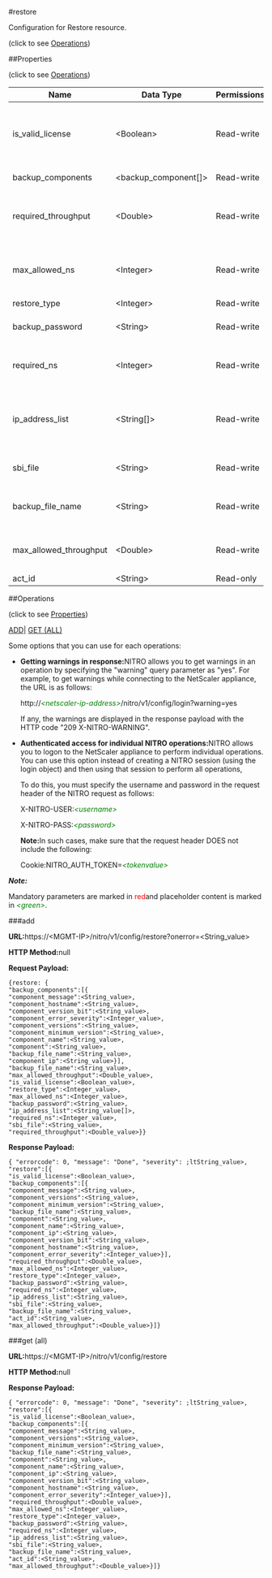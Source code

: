 #restore



Configuration for Restore resource.

<span>(click to see [Operations](#operations))</span>



##Properties 

<span>(click to see [Operations](#operations))</span>





<table><thead><tr><th>Name</th><th>Data Type</th><th>Permissions</th><th>Description</th></tr></thead><tbody><tr><td>is_valid_license</td><td>&lt;Boolean></td><td>Read-write</td><td>To indicate if available license is valid and (NS+throughput) sufficient for restore..</td></tr><tr><td>backup_components</td><td>&lt;backup_component[]></td><td>Read-write</td><td>Backup Components.</td></tr><tr><td>required_throughput</td><td>&lt;Double></td><td>Read-write</td><td>Throughput required by the backedup instances to get restored..</td></tr><tr><td>max_allowed_ns</td><td>&lt;Integer></td><td>Read-write</td><td>Number of NS instances current license allows to be restored..</td></tr><tr><td>restore_type</td><td>&lt;Integer></td><td>Read-write</td><td>.</td></tr><tr><td>backup_password</td><td>&lt;String></td><td>Read-write</td><td>Password of encrypted backup file.</td></tr><tr><td>required_ns</td><td>&lt;Integer></td><td>Read-write</td><td>Total number of instances present in backup file..</td></tr><tr><td>ip_address_list</td><td>&lt;String[]></td><td>Read-write</td><td>List of VM IP Address.<br>Minimum length = 1<br>Maximum length = 1024</td></tr><tr><td>sbi_file</td><td>&lt;String></td><td>Read-write</td><td>SDX Image selected by User for Restore.</td></tr><tr><td>backup_file_name</td><td>&lt;String></td><td>Read-write</td><td>Backup file name.<br>Maximum length = 64</td></tr><tr><td>max_allowed_throughput</td><td>&lt;Double></td><td>Read-write</td><td>Maximum throughput current license allows..</td></tr><tr><td>act_id</td><td>&lt;String></td><td>Read-only</td><td>Activity Id.</td></tr></tbody></table>

##Operations 

<span>(click to see [Properties](#properties))</span>





[ADD](#add)| [GET (ALL)](#get-all)





Some options that you can use for each operations:

<ul><li><p><b>Getting warnings in response:</b>NITRO allows you to get warnings in an operation by specifying the "warning" query parameter as "yes". For example, to get warnings while connecting to the NetScaler appliance, the URL is as follows:</p><p>http://<span style="color:green;font-style:italic;">&lt;netscaler-ip-address&gt;</span>/nitro/v1/config/login?warning=yes</p><p>If any, the warnings are displayed in the response payload with the HTTP code "209 X-NITRO-WARNING".</p></li><li><p><b>Authenticated access for individual NITRO operations:</b>NITRO allows you to logon to the NetScaler appliance to perform individual operations. You can use this option instead of creating a NITRO session (using the login object) and then using that session to perform all operations,</p><p>To do this, you must specify the username and password in the request header of the NITRO request as follows:</p><p>X-NITRO-USER:<span style="color:green;font-style:italic;">&lt;username&gt;</span></p><p>X-NITRO-PASS:<span style="color:green;font-style:italic;">&lt;password&gt;</span></p><p><b>Note:</b>In such cases, make sure that the request header DOES not include the following:</p><p>Cookie:NITRO_AUTH_TOKEN=<span style="color:green;font-style:italic;">&lt;tokenvalue&gt;</span></p></li></ul>







***Note:*** 

Mandatory parameters are marked in <span style="color:#FF0000;">red</span>and placeholder content is marked in <span style="color:green;font-style:italic">&lt;green&gt;</span>.



###add







<b>URL:</b>https://&lt;MGMT-IP&gt;/nitro/v1/config/restore?onerror=&lt;String_value&gt;

<b>HTTP Method:</b>null

<b>Request Payload: </b>
```
{restore: {
"backup_components":[{
"component_message":<String_value>,
"component_hostname":<String_value>,
"component_version_bit":<String_value>,
"component_error_severity":<Integer_value>,
"component_versions":<String_value>,
"component_minimum_version":<String_value>,
"component_name":<String_value>,
"component":<String_value>,
"backup_file_name":<String_value>,
"component_ip":<String_value>}],
"backup_file_name":<String_value>,
"max_allowed_throughput":<Double_value>,
"is_valid_license":<Boolean_value>,
"restore_type":<Integer_value>,
"max_allowed_ns":<Integer_value>,
"backup_password":<String_value>,
"ip_address_list":<String_value[]>,
"required_ns":<Integer_value>,
"sbi_file":<String_value>,
"required_throughput":<Double_value>}}
```

<b>Response Payload: </b>
```
{ "errorcode": 0, "message": "Done", "severity": ;ltString_value>, "restore":[{
"is_valid_license":<Boolean_value>,
"backup_components":[{
"component_message":<String_value>,
"component_versions":<String_value>,
"component_minimum_version":<String_value>,
"backup_file_name":<String_value>,
"component":<String_value>,
"component_name":<String_value>,
"component_ip":<String_value>,
"component_version_bit":<String_value>,
"component_hostname":<String_value>,
"component_error_severity":<Integer_value>}],
"required_throughput":<Double_value>,
"max_allowed_ns":<Integer_value>,
"restore_type":<Integer_value>,
"backup_password":<String_value>,
"required_ns":<Integer_value>,
"ip_address_list":<String_value>,
"sbi_file":<String_value>,
"backup_file_name":<String_value>,
"act_id":<String_value>,
"max_allowed_throughput":<Double_value>}]}
```







###get (all)







<b>URL:</b>https://&lt;MGMT-IP&gt;/nitro/v1/config/restore

<b>HTTP Method:</b>null

<b>Response Payload: </b>
```
{ "errorcode": 0, "message": "Done", "severity": ;ltString_value>, "restore":[{
"is_valid_license":<Boolean_value>,
"backup_components":[{
"component_message":<String_value>,
"component_versions":<String_value>,
"component_minimum_version":<String_value>,
"backup_file_name":<String_value>,
"component":<String_value>,
"component_name":<String_value>,
"component_ip":<String_value>,
"component_version_bit":<String_value>,
"component_hostname":<String_value>,
"component_error_severity":<Integer_value>}],
"required_throughput":<Double_value>,
"max_allowed_ns":<Integer_value>,
"restore_type":<Integer_value>,
"backup_password":<String_value>,
"required_ns":<Integer_value>,
"ip_address_list":<String_value>,
"sbi_file":<String_value>,
"backup_file_name":<String_value>,
"act_id":<String_value>,
"max_allowed_throughput":<Double_value>}]}
```







